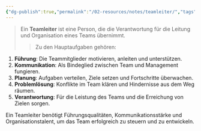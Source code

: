 ```yaml
---
{"dg-publish":true,"permalink":"/02-resources/notes/teamleiter/","tags":["projektmanagement"],"noteIcon":"","updated":"2025-09-05T10:12:32.000+02:00"}
---
```


>Ein **Teamleiter** ist eine Person, die die Verantwortung für die Leitung und Organisation eines Teams übernimmt. 
>>Zu den Hauptaufgaben gehören:

1. **Führung**: Die Teammitglieder motivieren, anleiten und unterstützen.
2. **Kommunikation**: Als Bindeglied zwischen Team und Management fungieren.
3. **Planung**: Aufgaben verteilen, Ziele setzen und Fortschritte überwachen.
4. **Problemlösung**: Konflikte im Team klären und Hindernisse aus dem Weg räumen.
5. **Verantwortung**: Für die Leistung des Teams und die Erreichung von Zielen sorgen.

Ein Teamleiter benötigt Führungsqualitäten, Kommunikationsstärke und Organisationstalent, um das Team erfolgreich zu steuern und zu entwickeln.